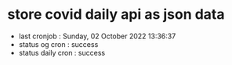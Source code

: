 # store covid daily api as json data

- last cronjob : Sunday, 02 October 2022 13:36:37
- status og cron : success
- status daily cron : success
      
      